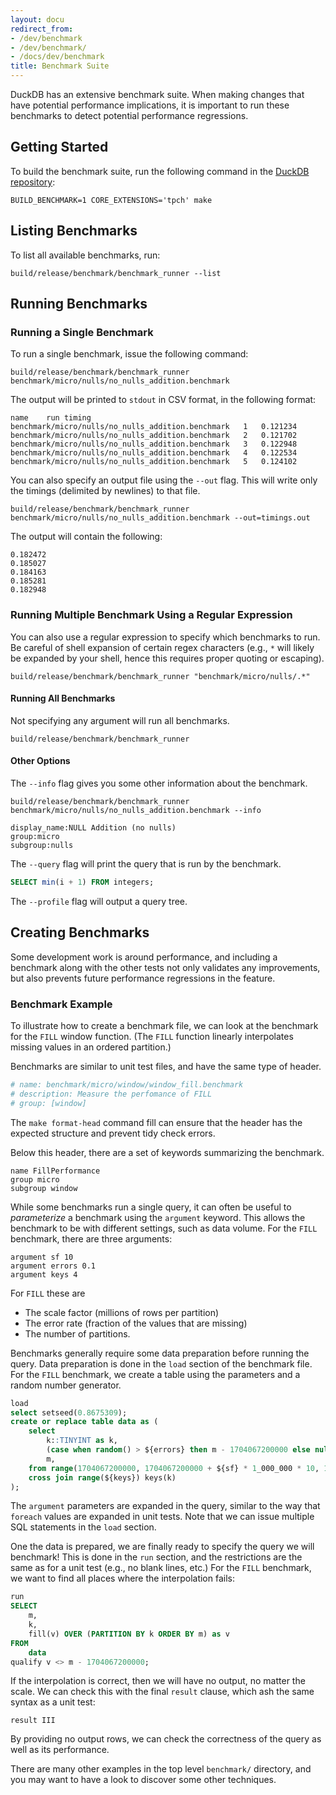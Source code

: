 ```yaml
---
layout: docu
redirect_from:
- /dev/benchmark
- /dev/benchmark/
- /docs/dev/benchmark
title: Benchmark Suite
---
```


DuckDB has an extensive benchmark suite.
When making changes that have potential performance implications, it is important to run these benchmarks to detect potential performance regressions.

## Getting Started

To build the benchmark suite, run the following command in the [DuckDB repository](https://github.com/duckdb/duckdb):

```batch
BUILD_BENCHMARK=1 CORE_EXTENSIONS='tpch' make
```

## Listing Benchmarks

To list all available benchmarks, run:

```batch
build/release/benchmark/benchmark_runner --list
```

## Running Benchmarks

### Running a Single Benchmark

To run a single benchmark, issue the following command:

```batch
build/release/benchmark/benchmark_runner benchmark/micro/nulls/no_nulls_addition.benchmark
```

The output will be printed to `stdout` in CSV format, in the following format:

```text
name	run	timing
benchmark/micro/nulls/no_nulls_addition.benchmark	1	0.121234
benchmark/micro/nulls/no_nulls_addition.benchmark	2	0.121702
benchmark/micro/nulls/no_nulls_addition.benchmark	3	0.122948
benchmark/micro/nulls/no_nulls_addition.benchmark	4	0.122534
benchmark/micro/nulls/no_nulls_addition.benchmark	5	0.124102
```

You can also specify an output file using the `--out` flag. This will write only the timings (delimited by newlines) to that file.

```batch
build/release/benchmark/benchmark_runner benchmark/micro/nulls/no_nulls_addition.benchmark --out=timings.out
```

The output will contain the following:

```text
0.182472
0.185027
0.184163
0.185281
0.182948
```

### Running Multiple Benchmark Using a Regular Expression

You can also use a regular expression to specify which benchmarks to run.
Be careful of shell expansion of certain regex characters (e.g., `*` will likely be expanded by your shell, hence this requires proper quoting or escaping).

```batch
build/release/benchmark/benchmark_runner "benchmark/micro/nulls/.*"
```

#### Running All Benchmarks

Not specifying any argument will run all benchmarks.

```batch
build/release/benchmark/benchmark_runner
```

#### Other Options

The `--info` flag gives you some other information about the benchmark.

```batch
build/release/benchmark/benchmark_runner benchmark/micro/nulls/no_nulls_addition.benchmark --info
```

```text
display_name:NULL Addition (no nulls)
group:micro
subgroup:nulls
```

The `--query` flag will print the query that is run by the benchmark.

```sql
SELECT min(i + 1) FROM integers;
```

The `--profile` flag will output a query tree.

## Creating Benchmarks

Some development work is around performance,
and including a benchmark along with the other tests not only validates any improvements,
but also prevents future performance regressions in the feature.

### Benchmark Example

To illustrate how to create a benchmark file, we can look at the benchmark for the `FILL` window function.
(The `FILL` function linearly interpolates missing values in an ordered partition.)

Benchmarks are similar to unit test files, and have the same type of header.

```py
# name: benchmark/micro/window/window_fill.benchmark
# description: Measure the perfomance of FILL
# group: [window]
```
The `make format-head` command fill can ensure that the header has the expected structure and prevent tidy check errors.

Below this header, there are a set of keywords summarizing the benchmark.

```text
name FillPerformance
group micro
subgroup window
```

While some benchmarks run a single query,
it can often be useful to _parameterize_ a benchmark using the `argument` keyword.
This allows the benchmark to be with different settings, such as data volume.
For the `FILL` benchmark, there are three arguments:

```text
argument sf 10
argument errors 0.1
argument keys 4
```

For `FILL` these are
* The scale factor (millions of rows per partition)
* The error rate (fraction of the values that are missing)
* The number of partitions.

Benchmarks generally require some data preparation before running the query.
Data preparation is done in the `load` section of the benchmark file.
For the `FILL` benchmark, we create a table using the parameters and a random number generator.

```sql
load
select setseed(0.8675309);
create or replace table data as (
	select
		k::TINYINT as k,
		(case when random() > ${errors} then m - 1704067200000 else null end) as v,
		m,
	from range(1704067200000, 1704067200000 + ${sf} * 1_000_000 * 10, 10) times(m)
	cross join range(${keys}) keys(k)
);
```

The `argument` parameters are expanded in the query,
similar to the way that `foreach` values are expanded in unit tests.
Note that we can issue multiple SQL statements in the `load` section.

One the data is prepared, we are finally ready to specify the query we will benchmark!
This is done in the `run` section, and the restrictions are the same as for a unit test
(e.g., no blank lines, etc.)
For the `FILL` benchmark, we want to find all places where the interpolation fails:

```sql
run
SELECT
	m,
	k,
	fill(v) OVER (PARTITION BY k ORDER BY m) as v
FROM
	data
qualify v <> m - 1704067200000;
```

If the interpolation is correct, then we will have no output, no matter the scale.
We can check this with the final `result` clause,
which ash the same syntax as a unit test:

```text
result III
```

By providing no output rows, we can check the correctness of the query as well as its performance.

There are many other examples in the top level `benchmark/` directory,
and you may want to have a look to discover some other techniques.
